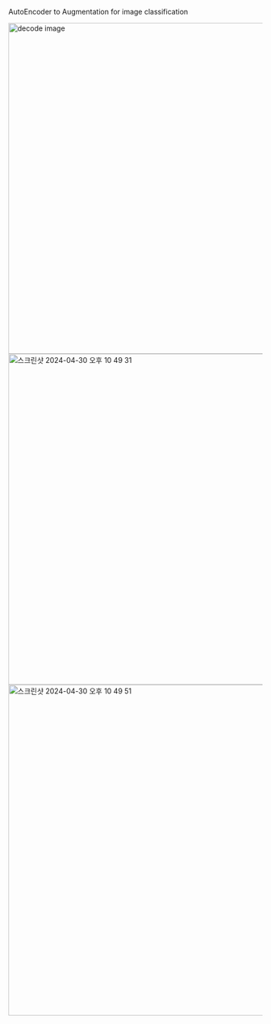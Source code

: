 AutoEncoder to Augmentation for image classification

<img width="655" alt="decode image" src="https://github.com/juntae6942/encoder_bird_classification/assets/65760583/43fc195f-f886-498b-a6b0-b9a46db7f207">
<img width="655" alt="스크린샷 2024-04-30 오후 10 49 31" src="https://github.com/juntae6942/encoder_bird_classification/assets/65760583/f2623299-13ae-4cb5-bf8e-f89b45211cd6">
<img width="655" alt="스크린샷 2024-04-30 오후 10 49 51" src="https://github.com/juntae6942/encoder_bird_classification/assets/65760583/45538323-d020-4e24-81f5-50ae14b5d800">

